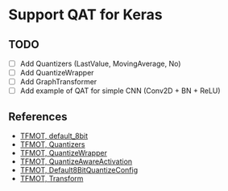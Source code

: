 # Support QAT for Keras

## TODO

- [ ] Add Quantizers (LastValue, MovingAverage, No)
- [ ] Add QuantizeWrapper
- [ ] Add GraphTransformer
- [ ] Add example of QAT for simple CNN (Conv2D + BN + ReLU)

## References

- [TFMOT, default_8bit](https://github.com/tensorflow/model-optimization/tree/master/tensorflow_model_optimization/python/core/quantization/keras/default_8bit)
- [TFMOT, Quantizers](https://github.com/tensorflow/model-optimization/blob/master/tensorflow_model_optimization/python/core/quantization/keras/quantizers.py)
- [TFMOT, QuantizeWrapper](https://github.com/tensorflow/model-optimization/blob/master/tensorflow_model_optimization/python/core/quantization/keras/quantize_wrapper.py)
- [TFMOT, QuantizeAwareActivation](https://github.com/tensorflow/model-optimization/blob/master/tensorflow_model_optimization/python/core/quantization/keras/quantize_aware_activation.py)
- [TFMOT, Default8BitQuantizeConfig](https://github.com/tensorflow/model-optimization/blob/master/tensorflow_model_optimization/python/core/quantization/keras/default_8bit/default_8bit_quantize_registry.py#L286)
- [TFMOT, Transform](https://github.com/tensorflow/model-optimization/blob/master/tensorflow_model_optimization/python/core/quantization/keras/graph_transformations/transforms.py#L156)
